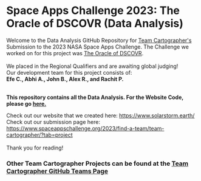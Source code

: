 # Space Apps Challenge 2023: The Oracle of DSCOVR (Data Analysis) 
Welcome to the Data Analysis GitHub Repository for <a href="https://www.spaceappschallenge.org/2023/find-a-team/team-cartographer/?tab=details">Team Cartographer's</a> Submission to the 2023 NASA Space Apps Challenge. The Challenge we worked on for this project was <a href="https://www.spaceappschallenge.org/2023/challenges/develop-the-oracle-of-dscovr/">The Oracle of DSCOVR</a>.<br><br>
We placed in the Regional Qualifiers and are awaiting global judging!<br>
Our development team for this project consists of: <br>
<b>Efe C., Abhi A., John B., Alex R., and Rachit P. </b><br><br>

<b> This repository contains all the Data Analysis. For the Website Code, please go <a href="https://github.com/SuleymanEfe/space-apps-website">here.</a></b><br>

Check out our website that we created here: https://www.solarstorm.earth/<br>
Check out our submission page here: https://www.spaceappschallenge.org/2023/find-a-team/team-cartographer/?tab=project<br>
<br>Thank you for reading!

<h3>
  Other Team Cartographer Projects can be found at the <a href="https://github.com/Team-Cartographer">Team Cartographer GitHub Teams Page</a>
</h3>

